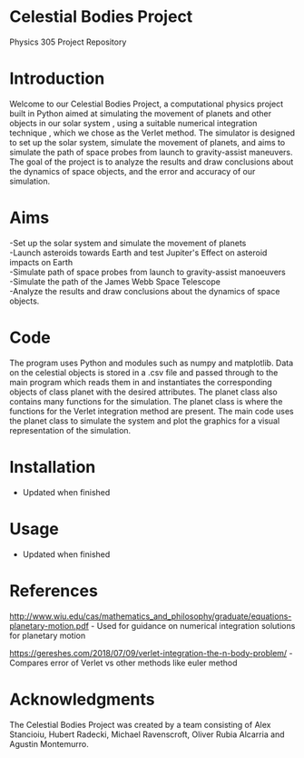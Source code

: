 # Celestial Bodies Project
Physics 305 Project Repository

# Introduction

Welcome to our Celestial Bodies Project, a computational physics project built in Python aimed at simulating the movement of 
planets and other objects in our solar system , using a suitable numerical integration technique , which we chose as the Verlet method. The simulator is designed to set up the solar system, simulate the movement 
of planets, and aims to simulate the path of space probes from launch to gravity-assist maneuvers.
The goal of the project is to analyze the results and draw conclusions about the dynamics of space objects, and the error and accuracy of
our simulation.

# Aims

-Set up the solar system and simulate the movement of planets  
-Launch asteroids towards Earth and test Jupiter's Effect on asteroid impacts on Earth  
-Simulate path of space probes from launch to gravity-assist manoeuvers  
-Simulate the path of the James Webb Space Telescope  
-Analyze the results and draw conclusions about the dynamics of space objects.

# Code

The program uses Python and modules such as numpy and matplotlib. Data on the celestial objects is stored in a .csv file
and passed through to the main program which reads them in and instantiates the corresponding objects of class planet with the 
desired attributes. The planet class also contains many functions for the simulation. The planet class is where the functions for
the Verlet integration method are present. The main code uses the planet class
to simulate the system and plot the graphics for a visual representation of the simulation.

# Installation

- Updated when finished

# Usage

- Updated when finished

# References

http://www.wiu.edu/cas/mathematics_and_philosophy/graduate/equations-planetary-motion.pdf - Used for guidance on numerical integration solutions for planetary motion

https://gereshes.com/2018/07/09/verlet-integration-the-n-body-problem/ - Compares error of Verlet vs other methods like euler method

# Acknowledgments

The Celestial Bodies Project was created by a team consisting of Alex Stancioiu, Hubert Radecki, Michael Ravenscroft, Oliver Rubia Alcarria and Agustin Montemurro.
